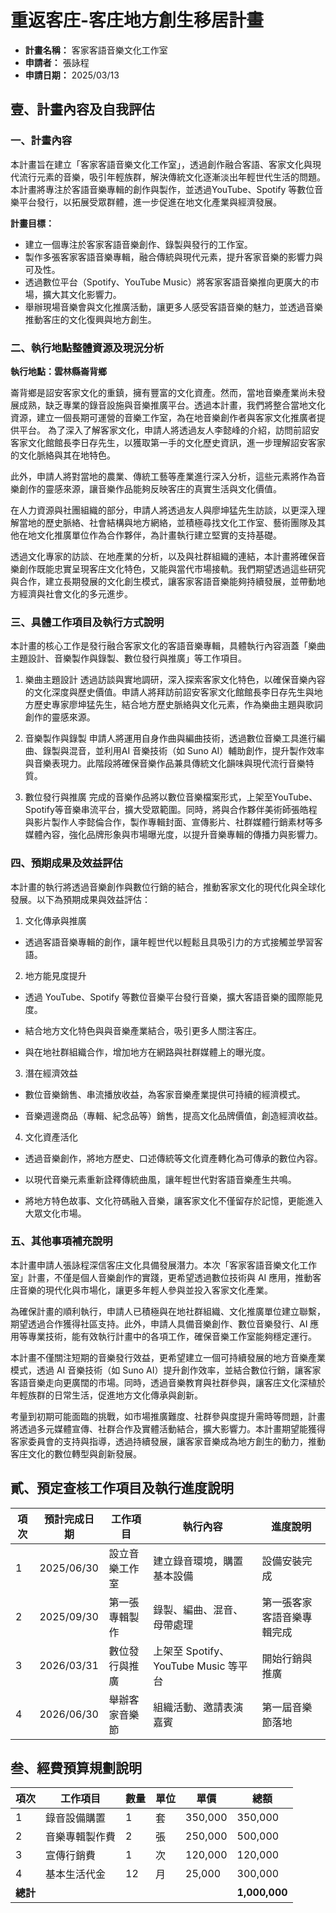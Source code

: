 # 重返客庄-客庄地方創生移居計畫

- **計畫名稱：** 客家客語音樂文化工作室
- **申請者：** 張詠程
- **申請日期：** 2025/03/13

## 壹、計畫內容及自我評估

### 一、計畫內容

本計畫旨在建立「客家客語音樂文化工作室」，透過創作融合客語、客家文化與現代流行元素的音樂，吸引年輕族群，解決傳統文化逐漸淡出年輕世代生活的問題。本計畫將專注於客語音樂專輯的創作與製作，並透過YouTube、Spotify 等數位音樂平台發行，以拓展受眾群體，進一步促進在地文化產業與經濟發展。

**計畫目標：**

 - 建立一個專注於客家客語音樂創作、錄製與發行的工作室。
 - 製作多張客家客語音樂專輯，融合傳統與現代元素，提升客家音樂的影響力與可及性。
 - 透過數位平台（Spotify、YouTube Music）將客家客語音樂推向更廣大的市場，擴大其文化影響力。
 - 舉辦現場音樂會與文化推廣活動，讓更多人感受客語音樂的魅力，並透過音樂推動客庄的文化復興與地方創生。



### 二、執行地點整體資源及現況分析

**執行地點：雲林縣崙背鄉**

崙背鄉是詔安客家文化的重鎮，擁有豐富的文化資產。然而，當地音樂產業尚未發展成熟，缺乏專業的錄音設施與音樂推廣平台。透過本計畫，我們將整合當地文化資源，建立一個長期可運營的音樂工作室，為在地音樂創作者與客家文化推廣者提供平台。
為了深入了解客家文化，申請人將透過友人李懿峰的介紹，訪問前詔安客家文化館館長李日存先生，以獲取第一手的文化歷史資訊，進一步理解詔安客家的文化脈絡與其在地特色。

此外，申請人將對當地的農業、傳統工藝等產業進行深入分析，這些元素將作為音樂創作的靈感來源，讓音樂作品能夠反映客庄的真實生活與文化價值。

在人力資源與社團組織的部分，申請人將透過友人與廖坤猛先生訪談，以更深入理解當地的歷史脈絡、社會結構與地方網絡，並積極尋找文化工作室、藝術團隊及其他在地文化推廣單位作為合作夥伴，為計畫執行建立堅實的支持基礎。

透過文化專家的訪談、在地產業的分析，以及與社群組織的連結，本計畫將確保音樂創作既能忠實呈現客庄文化特色，又能與當代市場接軌。我們期望透過這些研究與合作，建立長期發展的文化創生模式，讓客家客語音樂能夠持續發展，並帶動地方經濟與社會文化的多元進步。


### 三、具體工作項目及執行方式說明

本計畫的核心工作是發行融合客家文化的客語音樂專輯，具體執行內容涵蓋「樂曲主題設計、音樂製作與錄製、數位發行與推廣」等工作項目。

1. 樂曲主題設計
透過訪談與實地調研，深入探索客家文化特色，以確保音樂內容的文化深度與歷史價值。申請人將拜訪前詔安客家文化館館長李日存先生與地方歷史專家廖坤猛先生，結合地方歷史脈絡與文化元素，作為樂曲主題與歌詞創作的靈感來源。

2. 音樂製作與錄製
申請人將運用自身作曲與編曲技術，透過數位音樂工具進行編曲、錄製與混音，並利用AI 音樂技術（如 Suno AI）輔助創作，提升製作效率與音樂表現力。此階段將確保音樂作品兼具傳統文化韻味與現代流行音樂特質。

3. 數位發行與推廣
完成的音樂作品將以數位音樂檔案形式，上架至YouTube、Spotify等音樂串流平台，擴大受眾範圍。同時，將與合作夥伴美術師張皓程與影片製作人李懿倫合作，製作專輯封面、宣傳影片、社群媒體行銷素材等多媒體內容，強化品牌形象與市場曝光度，以提升音樂專輯的傳播力與影響力。

### 四、預期成果及效益評估

本計畫的執行將透過音樂創作與數位行銷的結合，推動客家文化的現代化與全球化發展。以下為預期成果與效益評估：

1. 文化傳承與推廣
- 透過客語音樂專輯的創作，讓年輕世代以輕鬆且具吸引力的方式接觸並學習客語。

2. 地方能見度提升

- 透過 YouTube、Spotify 等數位音樂平台發行音樂，擴大客語音樂的國際能見度。

- 結合地方文化特色與與音樂產業結合，吸引更多人關注客庄。

- 與在地社群組織合作，增加地方在網路與社群媒體上的曝光度。

3. 潛在經濟效益

- 數位音樂銷售、串流播放收益，為客家音樂產業提供可持續的經濟模式。

- 音樂週邊商品（專輯、紀念品等）銷售，提高文化品牌價值，創造經濟收益。

4. 文化資產活化

- 透過音樂創作，將地方歷史、口述傳統等文化資產轉化為可傳承的數位內容。

- 以現代音樂元素重新詮釋傳統曲風，讓年輕世代對客語音樂產生共鳴。

- 將地方特色故事、文化符碼融入音樂，讓客家文化不僅留存於記憶，更能進入大眾文化市場。

### 五、其他事項補充說明

本計畫申請人張詠程深信客庄文化具備發展潛力。本次「客家客語音樂文化工作室」計畫，不僅是個人音樂創作的實踐，更希望透過數位技術與 AI 應用，推動客庄音樂的現代化與市場化，讓更多年輕人參與並投入客家文化產業。

為確保計畫的順利執行，申請人已積極與在地社群組織、文化推廣單位建立聯繫，期望透過合作獲得社區支持。此外，申請人具備音樂創作、數位音樂發行、AI 應用等專業技術，能有效執行計畫中的各項工作，確保音樂工作室能夠穩定運行。


本計畫不僅關注短期的音樂發行效益，更希望建立一個可持續發展的地方音樂產業模式，透過 AI 音樂技術（如 Suno AI）提升創作效率，並結合數位行銷，讓客家客語音樂走向更廣闊的市場。同時，透過音樂教育與社群參與，讓客庄文化深植於年輕族群的日常生活，促進地方文化傳承與創新。



考量到初期可能面臨的挑戰，如市場推廣難度、社群參與度提升需時等問題，計畫將透過多元媒體宣傳、社群合作及實體活動結合，擴大影響力。本計畫期望能獲得客家委員會的支持與指導，透過持續發展，讓客家音樂成為地方創生的動力，推動客庄文化的數位轉型與創新發展。


## 貳、預定查核工作項目及執行進度說明

| 項次 | 預計完成日期     | 工作項目    | 執行內容                          | 進度說明          |
| -- | ---------- | ------- | ----------------------------- | ------------- |
| 1  | 2025/06/30 | 設立音樂工作室 | 建立錄音環境，購置基本設備                 | 設備安裝完成        |
| 2  | 2025/09/30 | 第一張專輯製作 | 錄製、編曲、混音、母帶處理                 | 第一張客家客語音樂專輯完成 |
| 3  | 2026/03/31 | 數位發行與推廣 | 上架至 Spotify、YouTube Music 等平台 | 開始行銷與推廣       |
| 4  | 2026/06/30 | 舉辦客家音樂節 | 組織活動、邀請表演嘉賓                   | 第一屆音樂節落地      |

## 叁、經費預算規劃說明

| 項次     | 工作項目    | 數量 | 單位 | 單價      | 總額            |
| ------ | ------- | -- | -- | ------- | ------------- |
| 1      | 錄音設備購置  | 1  | 套  | 350,000 | 350,000       |
| 2      | 音樂專輯製作費 | 2  | 張  | 250,000 | 500,000       |
| 3      | 宣傳行銷費   | 1  | 次  | 120,000 | 120,000       |
| 4      | 基本生活代金  | 12 | 月  | 25,000  | 300,000       |
| **總計** |         |    |    |         | **1,000,000** |






